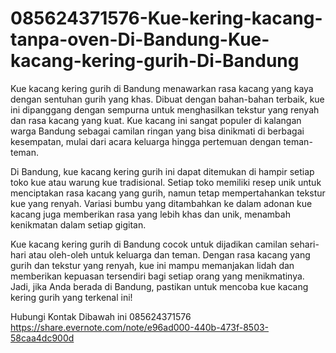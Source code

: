 # 085624371576-Kue-kering-kacang-tanpa-oven-Di-Bandung-Kue-kacang-kering-gurih-Di-Bandung

Kue kacang kering gurih di Bandung menawarkan rasa kacang yang kaya dengan sentuhan gurih yang khas. Dibuat dengan bahan-bahan terbaik, kue ini dipanggang dengan sempurna untuk menghasilkan tekstur yang renyah dan rasa kacang yang kuat. Kue kacang ini sangat populer di kalangan warga Bandung sebagai camilan ringan yang bisa dinikmati di berbagai kesempatan, mulai dari acara keluarga hingga pertemuan dengan teman-teman.

Di Bandung, kue kacang kering gurih ini dapat ditemukan di hampir setiap toko kue atau warung kue tradisional. Setiap toko memiliki resep unik untuk menciptakan rasa kacang yang gurih, namun tetap mempertahankan tekstur kue yang renyah. Variasi bumbu yang ditambahkan ke dalam adonan kue kacang juga memberikan rasa yang lebih khas dan unik, menambah kenikmatan dalam setiap gigitan.

Kue kacang kering gurih di Bandung cocok untuk dijadikan camilan sehari-hari atau oleh-oleh untuk keluarga dan teman. Dengan rasa kacang yang gurih dan tekstur yang renyah, kue ini mampu memanjakan lidah dan memberikan kepuasan tersendiri bagi setiap orang yang menikmatinya. Jadi, jika Anda berada di Bandung, pastikan untuk mencoba kue kacang kering gurih yang terkenal ini!

Hubungi Kontak Dibawah ini
085624371576
https://share.evernote.com/note/e96ad000-440b-473f-8503-58caa4dc900d
